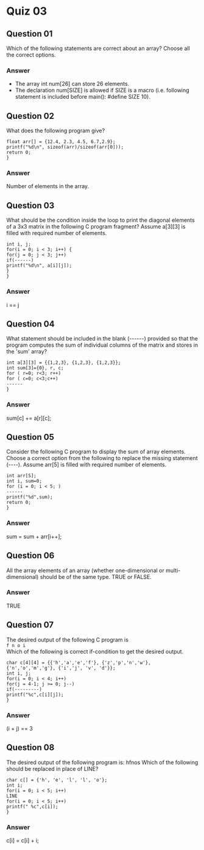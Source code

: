 Quiz 03
=======  

Question 01
-----------  
Which of the following statements are correct about an array? Choose all the correct options.  

### Answer  
* The array int num[26] can store 26 elements.  
* The declaration num[SIZE] is allowed if SIZE is a macro (i.e. following statement is included before main(): #define SIZE 10).   

Question 02
-----------  
What does the following program give?   
```int main() {   
float arr[] = {12.4, 2.3, 4.5, 6.7,2.9};   
printf("%d\n", sizeof(arr)/sizeof(arr[0]));   
return 0;   
}  
```  

### Answer  
Number of elements in the array.  

Question 03
-----------  
What should be the condition inside the loop to print the diagonal elements of a 3x3 matrix in the following C program fragment? Assume a[3][3] is filled with required number of elements.  
```int a[3][3];  
int i, j;  
for(i = 0; i < 3; i++) {  
for(j = 0; j < 3; j++)  
if(------)  
printf("%d\n", a[i][j]);  
}  
}  
```  

### Answer  
i == j  

Question 04
-----------  
What statement should be included in the blank (------) provided so that the program computes the sum of individual columns of the matrix and stores in the 'sum' array?  
```int main() {  
int a[3][3] = {{1,2,3}, {1,2,3}, {1,2,3}};  
int sum[3]={0}, r, c;  
for ( r=0; r<3; r++)  
for ( c=0; c<3;c++)  
------  
}  
```  

### Answer  
sum[c] += a[r][c];  

Question 05
-----------  
Consider the following C program to display the sum of array elements. Choose a correct option from the following to replace the missing statement (----). Assume arr[5] is filled with required number of elements.  
```int main() {  
int arr[5];  
int i, sum=0;  
for (i = 0; i < 5; )  
------  
printf("%d",sum);  
return 0;  
}  
```  

### Answer  
sum = sum + arr[i++];  

Question 06
-----------  
All the array elements of an array (whether one-dimensional or multi-dimensional) should be of the same type. TRUE or FALSE.  

### Answer  
TRUE  

Question 07
-----------  
The desired output of the following C program is  
`f n o i`  
Which of the following is correct if-condition to get the desired output.  
```int main() {  
char c[4][4] = {{'h','a','e','f'}, {'z','p','n','w'}, {'n','o','m','g'}, {'i','j', 'v', 'd'}};  
int i, j;  
for(i = 0; i < 4; i++)  
for(j = 4-1; j >= 0; j--)  
if(---------)  
printf("%c",c[i][j]);   
}  
```  

### Answer  
(i + j) == 3  

Question 08
-----------  
The desired output of the following program is: hfnos 
Which of the following should be replaced in place of LINE? 
```int main() {  
char c[] = {'h', 'e', 'l', 'l', 'o'};  
int i;  
for(i = 0; i < 5; i++)  
LINE  
for(i = 0; i < 5; i++)  
printf(" %c",c[i]);  
}  
```  

### Answer  
c[i] = c[i] + i;  